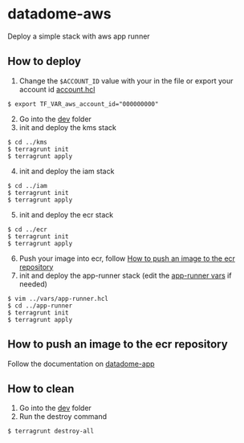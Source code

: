 # datadome-aws
Deploy a simple stack with aws app runner
## How to deploy

1. Change the `$ACCOUNT_ID` value with your in the file or export your account id [account.hcl](https://github.com/julienpierini/datadome-aws/blob/main/aws/live/account.hcl)
```
$ export TF_VAR_aws_account_id="000000000"
```
2. Go into the [dev](https://github.com/julienpierini/datadome-aws/tree/main/aws/live/eu-west-1/dev) folder
3. init and deploy the kms stack
```
$ cd ../kms
$ terragrunt init
$ terragrunt apply
```
4. init and deploy the iam stack
```
$ cd ../iam
$ terragrunt init
$ terragrunt apply
```
5. init and deploy the ecr stack
```
$ cd ../ecr
$ terragrunt init
$ terragrunt apply
```
6. Push your image into ecr, follow [How to push an image to the ecr repository](https://github.com/julienpierini/datadome-aws#how-to-push-an-image-to-the-ecr-repository)
7. init and deploy the app-runner stack (edit the [app-runner vars](https://github.com/julienpierini/datadome-aws/blob/main/aws/live/eu-west-1/dev/vars/app-runner.hcl) if needed)
```
$ vim ../vars/app-runner.hcl
$ cd ../app-runner
$ terragrunt init
$ terragrunt apply
```

## How to push an image to the ecr repository

Follow the documentation on [datadome-app](https://github.com/julienpierini/datadome-app)

## How to clean
1. Go into the [dev](https://github.com/julienpierini/datadome-aws/tree/main/aws/live/eu-west-1/dev) folder
2. Run the destroy command
```
$ terragrunt destroy-all
```
